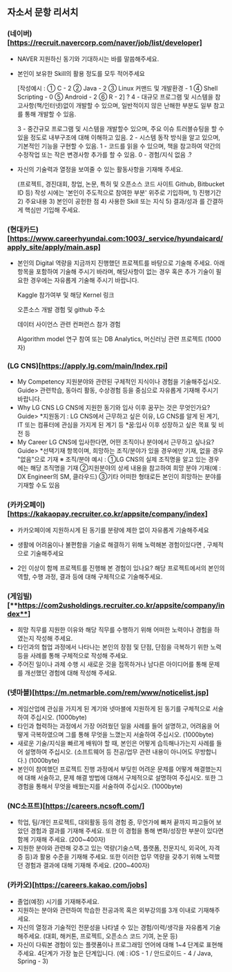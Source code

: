 ## 자소서 문항 리서치

### (네이버)[https://recruit.navercorp.com/naver/job/list/developer]

- NAVER 지원하신 동기와 기대하시는 바를 말씀해주세요.

- 본인이 보유한 Skill의 활용 정도를 모두 적어주세요

  [작성예시 : ① C - 2 ② Java - 2 ③ Linux 커맨드 및 개발환경 - 1 ④ Shell Scripting - 0 ⑤ Android - 2 ⑥ R - 2] ? 4 - 대규모 프로그램 및 시스템을 참고사항(책/인터넷)없이 개발할 수 있으며, 일반적이지 않은 난해한 부분도 일부 참고를 통해 개발할 수 있음.

  3 - 중간규모 프로그램 및 시스템을 개발할수 있으며, 주요 이슈 트러블슈팅을 할 수 있을 정도로 내부구조에 대해 이해하고 있음. 2 - 시스템 동작 방식을 알고 있으며, 기본적인 기능을 구현할 수 있음. 1 - 코드를 읽을 수 있으며, 책을 참고하여 약간의 수정작업 또는 작은 변경사항 추가를 할 수 있음. 0 - 경험/지식 없음 .?

- 자신의 기술력과 열정을 보여줄 수 있는 활동사항을 기재해 주세요.

  (프로젝트, 경진대회, 창업, 논문, 특허 및 오픈소스 코드 사이트 Github, Bitbucket ID 등) 작성 시에는 '본인이 주도적으로 참여한 부분' 위주로 기입하며, 1) 진행기간 2) 주요내용 3) 본인이 공헌한 점 4) 사용한 Skill 또는 지식 5) 결과/성과 를 간결하게 핵심만 기입해 주세요.

### (현대카드)[https://www.careerhyundai.com:1003/_service/hyundaicard/apply_site/apply/main.asp]

- 본인의 Digital 역량을 지금까지 진행했던 프로젝트를 바탕으로 기술해 주세요. 아래 항목을 포함하여 기술해 주시기 바라며, 해당사항이 없는 경우 혹은 추가 기술이 필요한 경우에는 자유롭게 기술해 주시기 바랍니다.

  Kaggle 참가여부 및 해당 Kernel 링크

  오픈소스 개발 경험 및 github 주소

  데이터 사이언스 관련 컨퍼런스 참가 경험

  Algorithm model 연구 참여 또는 DB Analytics, 머신러닝 관련 프로젝트 (1000자)

### (LG CNS)[https://apply.lg.com/main/Index.rpi]

- My Competency 지원분야와 관련된 구체적인 지식이나 경험을 기술해주십시오. Guide> 관련학습, 동아리 활동, 수상경험 등을 중심으로 자유롭게 기재해 주시기 바랍니다.
- Why LG CNS LG CNS에 지원한 동기와 입사 이후 꿈꾸는 것은 무엇인가요? Guide> \*지원동기 : LG CNS에서 근무하고 싶은 이유, LG CNS를 알게 된 계기, IT 또는 컴퓨터에 관심을 가지게 된 계기 등 \*꿈:입사 이후 성장하고 싶은 목표 및 비전 등
- My Career LG CNS에 입사한다면, 어떤 조직이나 분야에서 근무하고 싶나요? Guide> \*선택기재 항목이며, 희망하는 조직/분야가 있을 경우에만 기재, 없을 경우 "없음"으로 기재 ※ 조직/분야 예시 : ①LG CNS의 실제 조직명을 알고 있는 경우에는 해당 조직명을 기재 ②지원분야의 상세 내용을 참고하여 희망 분야 기재(예 : DX Engineer의 SM, 클라우드) ③기타 어떠한 형태로든 본인이 희망하는 분야를 기재할 수도 있음

### (카카오페이)[https://kakaopay.recruiter.co.kr/appsite/company/index]

- 카카오페이에 지원하시게 된 동기를 분량에 제한 없이 자유롭게 기술해주세요

- 생활에 어려움이나 불편함을 기술로 해결하기 위해 노력해본 경험이있다면 , 구체적으로 기술해주세요

- 2인 이상이 함께 프로젝트를 진행해 본 경험이 있나요? 해당 프로젝트에서의 본인의 역할, 수행 과정, 결과 등에 대해 구체적으로 기술해주세요.

### (게임빌)[**https://com2usholdings.recruiter.co.kr/appsite/company/index**]

- 희망 직무를 지원한 이유와 해당 직무를 수행하기 위해 어떠한 노력이나 경험을 하였는지 작성해 주세요.
- 타인과의 협업 과정에서 나타나는 본인의 장점 및 단점, 단점을 극복하기 위한 노력 등을 사례를 통해 구체적으로 작성해 주세요.
- 주어진 일이나 과제 수행 시 새로운 것을 접목하거나 남다른 아이디어를 통해 문제를 개선했던 경험에 대해 작성해 주세요.

### (넷마블)[https://m.netmarble.com/rem/www/noticelist.jsp]

- 게임산업에 관심을 가지게 된 계기와 넷마블에 지원하게 된 동기를 구체적으로 서술하여 주십시오. (1000byte)
- 타인과 협력하는 과정에서 가장 어려웠던 일을 사례를 들어 설명하고, 어려움을 어떻게 극복하였으며 그를 통해 무엇을 느꼈는지 서술하여 주십시오. (1000byte)
- 새로운 기술/지식을 빠르게 배워야 할 때, 본인은 어떻게 습득해나가는지 사례를 들어 설명하여 주십시오. (소프트웨어 등 전공/업무 관련 내용이 아니어도 무방합니다.) (1000byte)
- 본인이 참여했던 프로젝트 진행 과정에서 부딪힌 어려운 문제를 어떻게 해결했는지에 대해 서술하고, 문제 해결 방법에 대해서 구체적으로 설명하여 주십시오. 또한 그 경험을 통해서 무엇을 배웠는지를 서술하여 주십시오. (1000byte)

### (NC소프트)[https://careers.ncsoft.com/]

- 학업, 팀/개인 프로젝트, 대외활동 등의 경험 중, 무언가에 빠져 끝까지 파고들어 보았던 경험과 결과를 기재해 주세요. 또한 이 경험을 통해 변화/성장한 부분이 있다면 함께 기재해 주세요. (200~400자)
- 지원한 분야와 관련해 갖추고 있는 역량(기술스택, 플랫폼, 전문지식, 외국어, 자격증 등)과 활용 수준을 기재해 주세요. 또한 이러한 업무 역량을 갖추기 위해 노력했던 경험과 결과에 대해 기재해 주세요. (200~400자)

### (카카오)[https://careers.kakao.com/jobs]

- 졸업(예정) 시기를 기재해주세요.
- 지원하는 분야와 관련하여 학습한 전공과목 혹은 외부강의를 3개 이내로 기재해주세요.
- 자신의 열정과 기술적인 전문성을 나타낼 수 있는 경험/이력/생각을 자유롭게 기술해주세요. (대회, 해커톤, 프로젝트, 오픈소스 코드 기여, 논문 등)
- 자신이 다뤄본 경험이 있는 플랫폼이나 프로그래밍 언어에 대해 1~4 단계로 표현해주세요. 4단계가 가장 높은 단계입니다. (예 : iOS - 1 / 안드로이드 - 4 / Java, Spring - 3)
